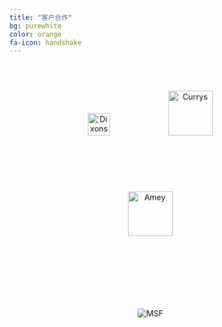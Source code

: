 ```yaml
---
title: "客户合作"
bg: purewhite
color: orange
fa-icon: handshake 
---
```


<style>
    .sponsor-session img {
        margin:50px!important;
        max-width:80%!important;
    }

    #customers .fa-stack {
        color:#5c6192;
    }

    #customers h5.icon-title {
        color:#5c6192;
    }

</style>



<div class="sponsor-session" style="text-align: center;margin-bottom:30px;">


   <img class="img-sponsor" alt="Dixons" src="{{ site.baseurl }}/img/1.png" style="height: 40px;">

   <img class="img-sponsor" alt="Currys" src="{{ site.baseurl }}/img/2.png" style="height: 80px;">

   <img class="img-sponsor" alt="Amey" src="{{ site.baseurl }}/img/3.png" style="height: 80px;">

</div>


<div class="sponsor-session" style="text-align: center;margin-bottom:30px;">
   <img class="img-sponsor" alt="MSF" src="{{ site.baseurl }}/img/5.png" style="width:auto;">
</div>



<!--div class="sponsor-session" style="text-align: center;margin-bottom:10px;">


   <img class="img-sponsor" alt="Aquila" src="{{ site.baseurl }}/img/4.png" style=" height: 80px;">

</div-->



